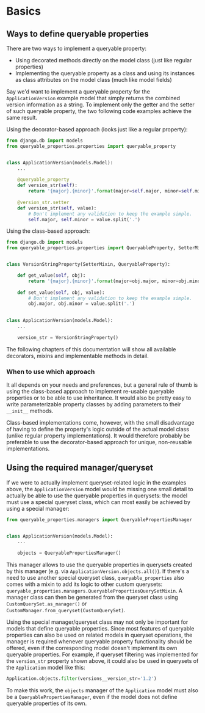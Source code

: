 # Basics

## Ways to define queryable properties

There are two ways to implement a queryable property:
- Using decorated methods directly on the model class (just like regular properties)
- Implementing the queryable property as a class and using its instances as class attributes on the model class (much
  like model fields)

Say we'd want to implement a queryable property for the `ApplicationVersion` example model that simply returns the
combined version information as a string.
To implement only the getter and the setter of such queryable property, the two following code examples achieve the
same result.

Using the decorator-based approach (looks just like a regular property):
```python
from django.db import models
from queryable_properties.properties import queryable_property


class ApplicationVersion(models.Model):
    ...
    
    @queryable_property
    def version_str(self):
        return '{major}.{minor}'.format(major=self.major, minor=self.minor)
        
    @version_str.setter
    def version_str(self, value):
        # Don't implement any validation to keep the example simple.
        self.major, self.minor = value.split('.')
```

Using the class-based approach:
```python
from django.db import models
from queryable_properties.properties import QueryableProperty, SetterMixin


class VersionStringProperty(SetterMixin, QueryableProperty):

    def get_value(self, obj):
        return '{major}.{minor}'.format(major=obj.major, minor=obj.minor)
    
    def set_value(self, obj, value):
        # Don't implement any validation to keep the example simple.
        obj.major, obj.minor = value.split('.')
        

class ApplicationVersion(models.Model):
    ...
    
    version_str = VersionStringProperty()
```

The following chapters of this documentation will show all available decorators, mixins and implementable methods in
detail.

### When to use which approach

It all depends on your needs and preferences, but a general rule of thumb is using the class-based approach to 
implement re-usable queryable properties or to be able to use inheritance.
It would also be pretty easy to write parameterizable property classes by adding parameters to their `__init__`
methods.

Class-based implementations come, however, with the small disadvantage of having to define the property's logic outside
of the actual model class (unlike regular property implementations).
It would therefore probably be preferable to use the decorator-based approach for unique, non-reusable implementations.

## Using the required manager/queryset

If we were to actually implement queryset-related logic in the examples above, the `ApplicationVersion` model would be
missing one small detail to actually be able to use the queryable properties in querysets: the model must use a special
queryset class, which can most easily be achieved by using a special manager:

```python
from queryable_properties.managers import QueryablePropertiesManager


class ApplicationVersion(models.Model):
    ...
    
    objects = QueryablePropertiesManager()
```

This manager allows to use the queryable properties in querysets created by this manager (e.g. via
`ApplicationVersion.objects.all()`).
If there's a need to use another special queryset class, `queryable_properties` also comes with a mixin to add its
logic to other custom querysets: `queryable_properties.managers.QueryablePropertiesQuerySetMixin`.
A manager class can then be generated from the queryset class using `CustomQuerySet.as_manager()` or
`CustomManager.from_queryset(CustomQuerySet)`.

Using the special manager/queryset class may not only be important for models that define queryable properties.
Since most features of queryable properties can also be used on related models in queryset operations, the manager is
required whenever queryable property functionality should be offered, even if the corresponding model doesn't implement
its own queryable properties.
For example, if queryset filtering was implemented for the `version_str` property shown above, it could also be used in
querysets of the `Application` model like this:

```python
Application.objects.filter(versions__version_str='1.2')
```

To make this work, the `objects` manager of the `Application` model must also be a `QueryablePropertiesManager`, even
if the model does not define queryable properties of its own.
